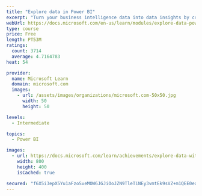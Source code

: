 ```yaml
---
title: "Explore data in Power BI"
excerpt: "Turn your business intelligence data into data insights by creating and configuring Power BI dashboards."
webUrl: https://docs.microsoft.com/en-us/learn/modules/explore-data-power-bi/
type: course
price: Free
length: PT53M
ratings:
  count: 3714
  average: 4.7164783
heat: 54

provider:
  name: Microsoft Learn
  domain: microsoft.com
  images:
    - url: /assets/images/organizations/microsoft.com-50x50.jpg
      width: 50
      height: 50

levels:
  - Intermediate

topics:
  - Power BI

images:
  - url: https://docs.microsoft.com/learn/achievements/explore-data-with-power-bi-desktop-social.png
    width: 800
    height: 400
    isCached: true

secured: "f6X5i3epX5Yu1aFzoSveMOW6JGJiOoJZN9TleTiNEy3vmtEk9sVZ+m1QEE0eaK7LEmsgbCwctHz1lhds9pvBCfYnzbozvSdaehTwh5eUqmTEE9/B54k4U8dsHxOcTg6ZE1ZAZkbnUXDGTiCYKY3w6WqZLPpfEKt7C/Q8z4yZHoYxkBJIc4nZhMmKRiQGylOE4muh+NnbrybDUCVSOpv65Av9sk/oRLDrz5P5Pfy6S9WkWOWrm3cnvZhEiRSeOZWOg8QTLmdQdm9zJUjAVSC7609l0dUgKm2SoRWphYmfVDi5KKuQmtcKzxxwaxNdLZowC6zrYFIj/FE+ucqQHI01Xeynjpiz4ZU9O/LN1aZPYTTZMUFKYYfVTdOss0xxCXJpYdjJdGvZZbgljC3OlWdizAKjFyESeXsVjIPgxlwjgDc=;fUR28M/Se6s/689RWMTQew=="
---
```


